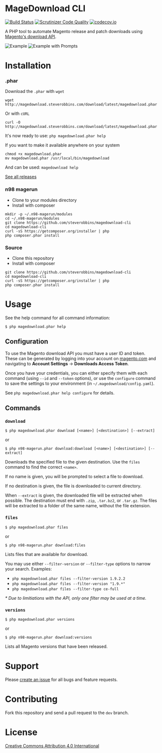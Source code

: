 MageDownload CLI
===

[![Build Status](https://travis-ci.org/steverobbins/magedownload-cli.svg?branch=master)](https://travis-ci.org/steverobbins/magedownload-cli)
[![Scrutinizer Code Quality](https://scrutinizer-ci.com/g/steverobbins/magedownload-cli/badges/quality-score.png?b=master)](https://scrutinizer-ci.com/g/steverobbins/magedownload-cli/?branch=master)
[![codecov.io](https://codecov.io/github/steverobbins/magedownload-cli/coverage.svg?branch=master)](https://codecov.io/github/steverobbins/magedownload-cli?branch=master)

A PHP tool to automate Magento release and patch downloads using [Magento's download API](https://gist.github.com/piotrekkaminski/9bc45ec84028611d621e).

![Example](http://i.imgur.com/z1dcTvs.gif)
![Example with Prompts](http://i.imgur.com/SDPF62k.gif)

# Installation

### .phar

Download the `.phar` with `wget`

```
wget http://magedownload.steverobbins.com/download/latest/magedownload.phar
```

Or with `cURL`

```
curl -O http://magedownload.steverobbins.com/download/latest/magedownload.phar
```

It's now ready to use: `php magedownload.phar help`

If you want to make it available anywhere on your system

```
chmod +x magedownload.phar
mv magedownload.phar /usr/local/bin/magedownload
```

And can be used: `magedownload help`

[See all releases](http://magedownload.steverobbins.com/download/)

### n98 magerun

* Clone to your modules directory
* Install with composer

```
mkdir -p ~/.n98-magerun/modules
cd ~/.n98-magerun/modules
git clone https://github.com/steverobbins/magedownload-cli
cd magedownload-cli
curl -sS https://getcomposer.org/installer | php
php composer.phar install
```

### Source

* Clone this repository
* Install with composer

```
git clone https://github.com/steverobbins/magedownload-cli
cd magedownload-cli
curl -sS https://getcomposer.org/installer | php
php composer.phar install
```

# Usage

See the help command for all command information:

    $ php magedownload.phar help

## Configuration

To use the Magento download API you must have a user ID and token.  These can be generated by logging into your account on [magento.com](https://magento.com/) and navigating to **Account Settings** -> **Downloads Access Token**.

Once you have your credentials, you can either specify them with each command (using `--id` and `--token` options), or use the `configure` command to save the settings to your environment (in `~/.magedownload/config.yaml`).

See `php magedownload.phar help configure` for details.

## Commands

### `download`

    $ php magedownload.phar download [<name>] [<destination>] [--extract]

or

    $ php n98-magerun.phar download:download [<name>] [<destination>] [--extract]

Downloads the specified file to the given destination.  Use the `files` command to find the correct `<name>`.

If no name is given, you will be prompted to select a file to download.

If no destination is given, the file is downloaded to current directory.

When `--extract` is given, the downloaded file will be extracted when possible.  The destination must end with `.zip`, `.tar.bz2`, or `.tar.gz`.  The files will be extracted to a folder of the same name, without the file extension.

### `files`

    $ php magedownload.phar files

or

    $ php n98-magerun.phar download:files

Lists files that are available for download.

You may use either `--filter-version` or `--filter-type` options to narrow your search.  Examples:

* `php magedownload.phar files --filter-version 1.9.2.2`
* `php magedownload.phar files --filter-version "1.9.*"`
* `php magedownload.phar files --filter-type ce-full`

_* Due to limitiations with the API, only one filter may be used at a time._


### `versions`

    $ php magedownload.phar versions

or

    $ php n98-magerun.phar download:versions

Lists all Magento versions that have been released.

# Support

Please [create an issue](https://github.com/steverobbins/magedownload-cli/issues/new) for all bugs and feature requests.

# Contributing

Fork this repository and send a pull request to the `dev` branch.

# License

[Creative Commons Attribution 4.0 International](https://creativecommons.org/licenses/by/4.0/)
